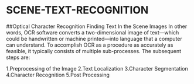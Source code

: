 # SCENE-TEXT-RECOGNITION
##Optical Character Recognition
Finding Text In the Scene Images
In other words, OCR software converts a two-dimensional image of text—which could be handwritten or machine printed—into language that a computer can understand. To accomplish OCR as a procedure as accurately as feasible, it typically consists of multiple sub-processes. The subsequent steps are:

1.Preprocessing of the Image
2.Text Localization
3.Character Segmentation
4.Character Recognition
5.Post Processing
